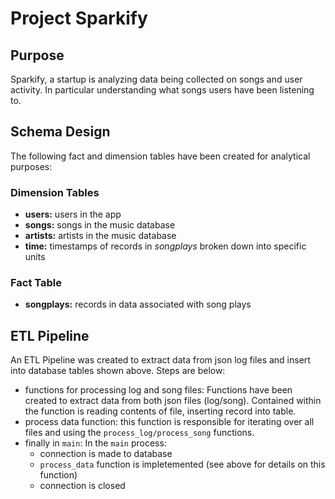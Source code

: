 # Project Sparkify

## Purpose

Sparkify, a startup is analyzing data being collected on songs and user activity.
In particular understanding what songs users have been listening to.

## Schema Design

The following fact and dimension tables have been created for analytical purposes:

### Dimension Tables

- **users:** users in the app
- **songs:** songs in the music database
- **artists:** artists in the music database
- **time:** timestamps of records in *songplays* broken down into specific units

### Fact Table

- **songplays:** records in data associated with song plays



## ETL Pipeline

An ETL Pipeline was created to extract data from json log files and insert into database tables shown above.
Steps are below:

- functions for processing log and song files: Functions have been created to extract data from both json files (log/song).
    Contained within the function is reading contents of file, inserting record into table.
- process data function: this function is responsible for iterating over all files and using the `process_log/process_song`
    functions.
- finally in `main`: In the `main` process:
    - connection is made to database
    - `process_data` function is impletemented (see above for details on this function)
    - connection is closed